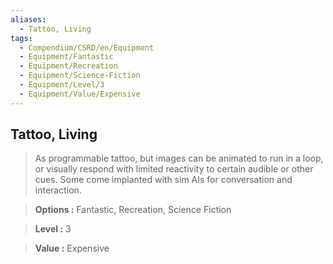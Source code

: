 ```yaml
---
aliases:
  - Tattoo, Living
tags:
  - Compendium/CSRD/en/Equipment
  - Equipment/Fantastic
  - Equipment/Recreation
  - Equipment/Science-Fiction
  - Equipment/Level/3
  - Equipment/Value/Expensive
---
```

    
      
## Tattoo, Living      
      
>As programmable tattoo, but images can be animated to run in a loop, or visually respond with limited reactivity to certain audible or other cues. Some come implanted with sim AIs for conversation and interaction.      
> **Options :** Fantastic, Recreation, Science Fiction      
> **Level :** 3      
> **Value :** Expensive